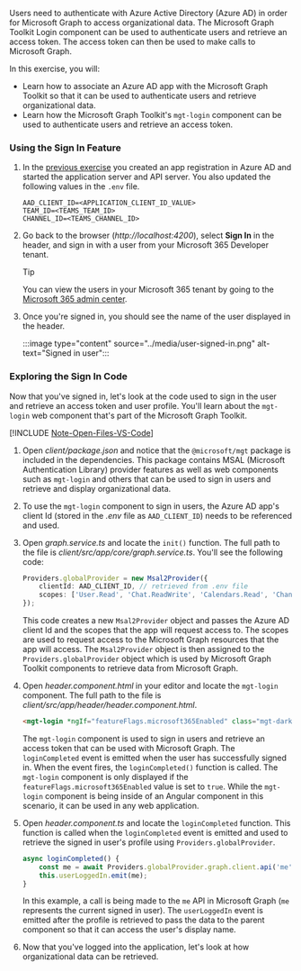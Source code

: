 <!-- markdownlint-disable MD041 -->

Users need to authenticate with Azure Active Directory (Azure AD) in order for Microsoft Graph to access organizational data. The Microsoft Graph Toolkit Login component can be used to authenticate users and retrieve an access token. The access token can then be used to make calls to Microsoft Graph.

In this exercise, you will:

- Learn how to associate an Azure AD app with the Microsoft Graph Toolkit so that it can be used to authenticate users and retrieve organizational data.
- Learn how the Microsoft Graph Toolkit's `mgt-login` component can be used to authenticate users and retrieve an access token.

### Using the Sign In Feature

1. In the [previous exercise](/microsoft-cloud/dev/tutorials/openai-acs-msgraph/?tutorial-step=7) you created an app registration in Azure AD and started the application server and API server. You also updated the following values in the `.env` file.

    ```
    AAD_CLIENT_ID=<APPLICATION_CLIENT_ID_VALUE>
    TEAM_ID=<TEAMS_TEAM_ID>
    CHANNEL_ID=<TEAMS_CHANNEL_ID>
    ```

1. Go back to the browser (*http://localhost:4200*), select **Sign In** in the header, and sign in with a user from your Microsoft 365 Developer tenant.

    > [!TIP]
    > You can view the users in your Microsoft 365 tenant by going to the [Microsoft 365 admin center](https://admin.microsoft.com/Adminportal/Home#/users).

1. Once you're signed in, you should see the name of the user displayed in the header.

    :::image type="content" source="../media/user-signed-in.png" alt-text="Signed in user":::

### Exploring the Sign In Code

Now that you've signed in, let's look at the code used to sign in the user and retrieve an access token and user profile. You'll learn about the `mgt-login` web component that's part of the Microsoft Graph Toolkit.

[!INCLUDE [Note-Open-Files-VS-Code](./tip-open-files-vs-code.md)]

1. Open *client/package.json* and notice that the `@microsoft/mgt` package is included in the dependencies. This package contains MSAL (Microsoft Authentication Library) provider features as well as web components such as `mgt-login` and others that can be used to sign in users and retrieve and display organizational data.

1. To use the `mgt-login` component to sign in users, the Azure AD app's client Id (stored in the *.env* file as `AAD_CLIENT_ID`) needs to be referenced and used.

1. Open *graph.service.ts* and locate the `init()` function. The full path to the file is *client/src/app/core/graph.service.ts*. You'll see the following code:

    ```typescript
    Providers.globalProvider = new Msal2Provider({
        clientId: AAD_CLIENT_ID, // retrieved from .env file
        scopes: ['User.Read', 'Chat.ReadWrite', 'Calendars.Read', 'ChannelMessage.Read.All', 'ChannelMessage.Send', 'Files.Read.All', 'Mail.Read',]
    });
    ```

    This code creates a new `Msal2Provider` object and passes the Azure AD client Id and the scopes that the app will request access to. The scopes are used to request access to the Microsoft Graph resources that the app will access. The `Msal2Provider` object is then assigned to the `Providers.globalProvider` object which is used by Microsoft Graph Toolkit components to retrieve data from Microsoft Graph.

1. Open *header.component.html* in your editor and locate the `mgt-login` component. The full path to the file is *client/src/app/header/header.component.html*.

    ```html
    <mgt-login *ngIf="featureFlags.microsoft365Enabled" class="mgt-dark" (loginCompleted)="loginCompleted()"></mgt-login>
    ```

    The `mgt-login` component is used to sign in users and retrieve an access token that can be used with Microsoft Graph. The `loginCompleted` event is emitted when the user has successfully signed in. When the event fires, the `loginCompleted()` function is called. The `mgt-login` component is only displayed if the `featureFlags.microsoft365Enabled` value is set to `true`. While the `mgt-login` component is being inside of an Angular component in this scenario, it can be used in any web application.

1. Open *header.component.ts* and locate the `loginCompleted` function. This function is called when the `loginCompleted` event is emitted and used to retrieve the signed in user's profile using `Providers.globalProvider`. 

    ```typescript
    async loginCompleted() {
        const me = await Providers.globalProvider.graph.client.api('me').get();
        this.userLoggedIn.emit(me);
    }
    ```

    In this example, a call is being made to the `me` API in Microsoft Graph (`me` represents the current signed in user). The `userLoggedIn` event is emitted after the profile is retrieved to pass the data to the parent component so that it can access the user's display name.

1. Now that you've logged into the application, let's look at how organizational data can be retrieved.